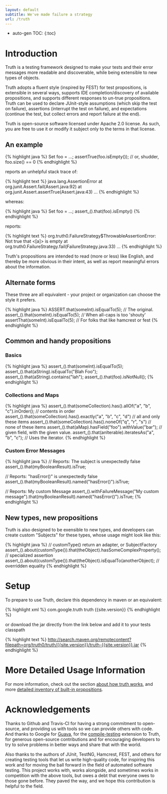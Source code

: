 ```yaml
---
layout: default
subtitle: We've made failure a strategy
url: /truth
---
```


* auto-gen TOC:
{:toc}

# Introduction

Truth is a testing framework designed to make your tests and their error messages 
more readable and discoverable, while being extensible to new types of objects.  

Truth adopts a fluent style (inspired by FEST) for 
test propositions, is extensible in several ways, supports IDE completion/discovery 
of available propositions, and supports different responses to un-true propositions. 
Truth can be used to declare JUnit-style assumptions (which skip the test on 
failure), assertions (interrupt the test on failure), and expectations (continue 
the test, but collect errors and report failure at the end).

Truth is open-source software licensed under Apache 2.0 license.  As such, 
you are free to use it or modify it subject only to the terms in that license.

## An example

{% highlight java %}
Set<Foo> foo = ...;
assertTrue(foo.isEmpty()); // or, shudder, foo.size() == 0
{% endhighlight %}

reports an unhelpful stack trace of: 

{% highlight text %}
java.lang.AssertionError
    at org.junit.Assert.fail(Assert.java:92)
    at org.junit.Assert.assertTrue(Assert.java:43)
    ...
{% endhighlight %}

whereas:

{% highlight java %}
Set<Foo> foo = ...;
assert_().that(foo).isEmpty()
{% endhighlight %}

reports:

{% highlight text %}
org.truth0.FailureStrategy$ThrowableAssertionError: Not true that <[a]> is empty
    at org.truth0.FailureStrategy.fail(FailureStrategy.java:33)
    ...
{% endhighlight %}

Truth's propositions are intended to read (more or less) like English, and thereby be more
obvious in their intent, as well as report meaningful errors about the information.  

## Alternate forms

These three are all equivalent - your project or organization can choose the style it prefers.

{% highlight java %}
ASSERT.that(someInt).isEqualTo(5);     // The original.
assert_().that(someInt).isEqualTo(5);  // When all-caps is too 'shouty'
assertThat(someInt).isEqualTo(5);      // For folks that like hamcrest or fest
{% endhighlight %}

## Common and handy propositions

### Basics

{% highlight java %}
assert_().that(someInt).isEqualTo(5);
assert_().that(aString).isEqualTo("Blah Foo");
assert_().that(aString).contains("lah");
assert_().that(foo).isNotNull();
{% endhighlight %}

### Collections and Maps

{% highlight java %}
assert_().that(someCollection).has().allOf("a", "b", "c").inOrder(); // contents in order
assert_().that(someCollection).has().exactly("a", "b", "c", "d") // all and only these items
assert_().that(someCollection).has().noneOf("q", "r", "s") // none of these items
assert_().that(aMap).hasField("foo").withValue("bar"); // given field, with the given value. 
assert_().that(anIterable).iteratesAs("a", "b", "c"); // Uses the iterator.
{% endhighlight %}

### Custom Error Messages

{% highlight java %}
// Reports: The subject is unexpectedly false
assert_().that(myBooleanResult).isTrue;

// Reports: "hasError()" is unexpectedly false
assert_().that(myBooleanResult).named("hasError()").isTrue;

// Reports: My custom Message
assert_().withFailureMessage("My custom message").that(myBooleanResult).named("hasError()").isTrue;
{% endhighlight %}

## New types, new propositions

Truth is also designed to be exensible to new types, and developers can create custom "Subjects"
for these types, whose usage might look like this:

{% highlight java %}
// customType() return an adapter, or SubjectFactory
assert_().about(customType()).that(theObject).hasSomeComplexProperty(); // specialized assertion
assert_().about(customType()).that(theObject).isEqualTo(anotherObject); // overridden equality
{% endhighlight %}

# Setup

To prepare to use Truth, declare this dependency in maven or an equivalent:

{% highlight xml %}
<dependency>
  <groupId>com.google.truth</groupId>
  <artifactId>truth</artifactId>
  <version>{{site.version}}</version>
</dependency>
{% endhighlight %}

or download the jar directly from the link below and add it to
your tests classpath

{% highlight text %}
http://search.maven.org/remotecontent?filepath=org/truth0/truth/{{site.version}}/truth-{{site.version}}.jar
{% endhighlight %}

# More Detailed Usage Information

For more information, check out the section [about how truth works](/usage#how-does-truth-work), 
and more [detailed inventory of built-in propositions](/usage#built-in-propositions).

# Acknowledgements

Thanks to Github and Travis-CI for having a strong commitment to open-source, and 
providing us with tools so we can provide others with code.  And thanks to Google 
for [Guava][1], for the [compile-testing][2] extension to Truth, for generous 
open-source contributions and for encouraging developers to try to solve problems
in better ways and share that with the world.

Also thanks to the authors of JUnit, TestNG, Hamcrest, FEST, and others for creating
testing tools that let us write high-quality code, for inspiring this work and for 
moving the ball forward in the field of automated software testing.  This project
works with, works alongside, and sometimes works in competition with the above
tools, but owes a debt that everyone owes to those gone before.  They paved the 
way, and we hope this contribution is helpful to the field.

[1]: http://code.google.com/p/guava-libraries
[2]: http://github.com/google/compile-testing
